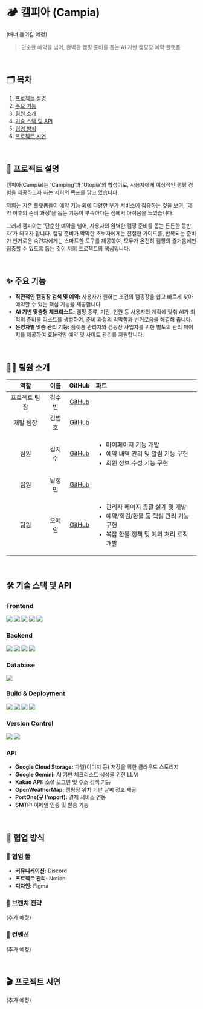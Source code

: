 # 🏕️ 캠피아 (Campia)

(배너 들어갈 예정)

> 단순한 예약을 넘어, 완벽한 캠핑 준비를 돕는 AI 기반 캠핑장 예약 플랫폼

<br>

## 🗂️ 목차

1. [프로젝트 설명](#-프로젝트-설명)
2. [주요 기능](#-주요-기능)
3. [팀원 소개](#-팀원-소개)
4. [기술 스택 및 API](#-기술-스택-및-api)
5. [협업 방식](#-협업-방식)
6. [프로젝트 시연](#-프로젝트-시연)

<br>

## 📖 프로젝트 설명

캠피아(Campia)는 'Camping'과 'Utopia'의 합성어로, 사용자에게 이상적인 캠핑 경험을 제공하고자 하는 저희의 목표를 담고 있습니다.

저희는 기존 플랫폼들이 예약 기능 외에 다양한 부가 서비스에 집중하는 것을 보며, '예약 이후의 준비 과정'을 돕는 기능이 부족하다는 점에서 아쉬움을 느꼈습니다.

그래서 캠피아는 '단순한 예약을 넘어, 사용자의 완벽한 캠핑 준비를 돕는 든든한 동반자'가 되고자 합니다. 캠핑 준비가 막막한 초보자에게는 친절한 가이드를, 반복되는 준비가 번거로운 숙련자에게는 스마트한 도구를 제공하여, 모두가 온전히 캠핑의 즐거움에만 집중할 수 있도록 돕는 것이 저희 프로젝트의 핵심입니다.

<br>

## ✨ 주요 기능

* **직관적인 캠핑장 검색 및 예약:** 사용자가 원하는 조건의 캠핑장을 쉽고 빠르게 찾아 예약할 수 있는 핵심 기능을 제공합니다.
* **AI 기반 맞춤형 체크리스트:** 캠핑 종류, 기간, 인원 등 사용자의 계획에 맞춰 AI가 최적의 준비물 리스트를 생성하여, 준비 과정의 막막함과 번거로움을 해결해 줍니다.
* **운영자별 맞춤 관리 기능:** 플랫폼 관리자와 캠핑장 사업자를 위한 별도의 관리 페이지를 제공하여 효율적인 예약 및 사이트 관리를 지원합니다.

<br>

## 🧑‍💻 팀원 소개

| 역할 | 이름 | GitHub | 파트 |
| :---: | :---: | :---: | :--- |
| 프로젝트 팀장 | 김수빈 | [GitHub](https://github.com/Susu0119) | |
| 개발 팀장 | 김범호 | [GitHub](https://github.com/m4gicoras) | |
| 팀원 | 김지수 | [GitHub](https://github.com/j5289) | <ul><li>마이페이지 기능 개발</li><li>예약 내역 관리 및 알림 기능 구현</li><li>회원 정보 수정 기능 구현</li></ul> |
| 팀원 | 남정민 | [GitHub](https://github.com/reder-dev) | |
| 팀원 | 오예림 | [GitHub](https://github.com/yemyum) | <ul><li>관리자 페이지 총괄 설계 및 개발</li><li>예약/회원/환불 등 핵심 관리 기능 구현</li><li>복잡 환불 정책 및 예외 처리 로직 개발</li></ul> |

<br>

## 🛠️ 기술 스택 및 API

### Frontend

<img src="https://img.shields.io/badge/HTML5-E34F26?logo=html5&logoColor=white"/> <img src="https://img.shields.io/badge/CSS3-1572B6?logo=css3&logoColor=white"/> <img src="https://img.shields.io/badge/Tailwind_CSS-06B6D4?logo=tailwindcss&logoColor=white"/> <img src="https://img.shields.io/badge/JavaScript-F7DF1E?logo=javascript&logoColor=black"/> <img src="https://img.shields.io/badge/React-61DAFB?logo=react&logoColor=black"/> 

### Backend

<img src="https://img.shields.io/badge/Java-007396?logo=openjdk&logoColor=white"/> <img src="https://img.shields.io/badge/Spring_MVC-6DB33F?logo=spring&logoColor=white"/> <img src="https://img.shields.io/badge/MyBatis-000000?logo=mybatis&logoColor=white"/> <img src="https://img.shields.io/badge/Lombok-000000?logo=Lombok&logoColor=white"/>

### Database

<img src="https://img.shields.io/badge/MySQL-4479A1?logo=mysql&logoColor=white"/>

### Build & Deployment

<img src="https://img.shields.io/badge/Vite-646CFF?logo=vite&logoColor=white"/> <img src="https://img.shields.io/badge/Apache_Maven-C71A36?logo=apachemaven&logoColor=white"/> <img src="https://img.shields.io/badge/Apache_Tomcat-F8DC75?logo=apachetomcat&logoColor=black"/> <img src="https://img.shields.io/badge/Nginx-009639?logo=nginx&logoColor=white"/>

### Version Control

<img src="https://img.shields.io/badge/Git-F05032?logo=git&logoColor=white"/> <img src="https://img.shields.io/badge/GitHub-181717?logo=github&logoColor=white"/>

### API

* **Google Cloud Storage:** 파일(이미지 등) 저장을 위한 클라우드 스토리지
* **Google Gemini:** AI 기반 체크리스트 생성을 위한 LLM
* **Kakao API:** 소셜 로그인 및 주소 검색 기능
* **OpenWeatherMap:** 캠핑장 위치 기반 날씨 정보 제공
* **PortOne(구 I'mport):** 결제 서비스 연동
* **SMTP:** 이메일 인증 및 발송 기능

<br>

## 🤝 협업 방식

### 💬 협업 툴

* **커뮤니케이션:** Discord
* **프로젝트 관리:** Notion
* **디자인:** Figma

### 🌿 브랜치 전략

(추가 예정)

### 📝 컨벤션

(추가 예정)

<br>

## 🎬 프로젝트 시연

(추가 예정)

<br>
